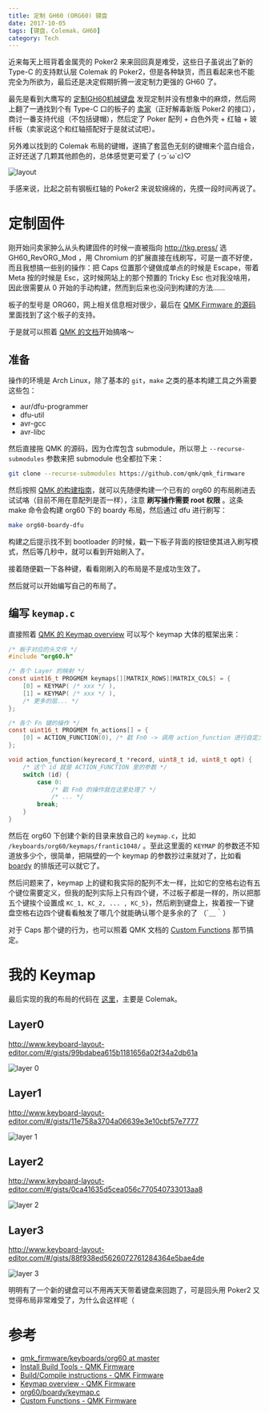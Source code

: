 ```yaml
---
title: 定制 GH60 (ORG60) 键盘
date: 2017-10-05
tags: [键盘，Colemak，GH60]
category: Tech
---
```


近来每天上班背着金属壳的 Poker2 来来回回真是难受，这些日子虽说出了新的 Type-C 的支持默认层 Colemak 的 Poker2，但是各种缺货，而且看起来也不能完全为所欲为，最后还是决定假期折腾一波定制力更强的 GH60 了。

最先是看到大鹰写的 [定制GH60机械键盘](https://bigeagle.me/2015/07/gh60/) 发现定制并没有想象中的麻烦，然后网上翻了一通找到个有 Type-C 口的板子的 [卖家](https://shop65989013.taobao.com/)（正好解毒新版 Poker2 的接口），商讨一番支持代组（不包括键帽），然后定了 Poker 配列 + 白色外壳 + 红轴 + 玻纤板（卖家说这个和红轴搭配好于是就试试吧）。

另外难以找到的 Colemak 布局的键帽，遂搞了套蓝色无刻的键帽来个蓝白组合，正好还送了几颗其他颜色的，总体感觉更可爱了 (っ´ω`c)♡

![layout](https://imgur.com/saOIv7G.png)

手感来说，比起之前有钢板红轴的 Poker2 来说软绵绵的，先摸一段时间再说了。

# 定制固件

刚开始问卖家肿么从头构建固件的时候一直被指向 http://tkg.press/ 选 GH60_RevORG_Mod ，用 Chromium 的扩展直接在线刷写，可是一直不好使，而且我想搞一些别的操作：把 Caps 位置那个键做成单点的时候是 Escape，带着 Meta 按的时候是 Esc，这时候网站上的那个预置的 Tricky Esc 也对我没啥用，因此很需要从 0 开始的手动构建，然而到后来也没问到构建的方法……

板子的型号是 ORG60，网上相关信息相对很少，最后在 [QMK Firmware 的源码][qmk_firmware/keyboards/org60 at master]里面找到了这个板子的支持。

于是就可以照着 [QMK 的文档][Install Build Tools - QMK Firmware]开始搞咯～

## 准备

操作的环境是 Arch Linux，除了基本的 `git`，`make` 之类的基本构建工具之外需要这些包：

- aur/dfu-programmer
- dfu-util
- avr-gcc
- avr-libc

然后直接拖 QMK 的源码，因为仓库包含 submodule，所以带上 `--recurse-submodules` 参数来把 submodule 也全都拉下来：

```sh
git clone --recurse-submodules https://github.com/qmk/qmk_firmware
```

然后按照 [QMK 的构建指南][Build/Compile instructions - QMK Firmware]，就可以先随便构建一个已有的 org60 的布局刷进去试试咯（目前不用在意配列是否一样），注意 **刷写操作需要 root 权限** 。这条 make 命令会构建 org60 下的 boardy 布局，然后通过 dfu 进行刷写：

```sh
make org60-boardy-dfu
```

构建之后提示找不到 bootloader 的时候，戳一下板子背面的按钮使其进入刷写模式，然后等几秒中，就可以看到开始刷入了。

接着随便戳一下各种键，看看刚刷入的布局是不是成功生效了。

然后就可以开始编写自己的布局了。

## 编写 `keymap.c`

直接照着 [QMK 的 Keymap overview][Keymap overview - QMK Firmware] 可以写个 keymap 大体的框架出来：

```c
/* 板子对应的头文件 */
#include "org60.h"

/* 各个 Layer 的映射 */
const uint16_t PROGMEM keymaps[][MATRIX_ROWS][MATRIX_COLS] = {
    [0] = KEYMAP( /* xxx */ ),
    [1] = KEYMAP( /* xxx */ ),
    /* 更多的层... */
};

/* 各个 Fn 键的操作 */
const uint16_t PROGMEM fn_actions[] = {
    [0] = ACTION_FUNCTION(0), /* 戳 Fn0 -> 调用 action_function 进行自定义的操作 */
};

void action_function(keyrecord_t *record, uint8_t id, uint8_t opt) {
    /* 这个 id 就是 ACTION_FUNCTION 里的参数 */
    switch (id) {
        case 0:
            /* 戳 Fn0 的操作就在这里处理了 */
            /* ... */
        break;
    }
}
```

然后在 org60 下创建个新的目录来放自己的 `keymap.c`，比如 `/keyboards/org60/keymaps/frantic1048/` 。至此这里面的 `KEYMAP` 的参数还不知道放多少个，很简单，把隔壁的一个 keymap 的参数抄过来就对了，比如看 [boardy][org60/boardy/keymap.c] 的排版还可以就它了。

然后问题来了，keymap 上的键和我实际的配列不太一样，比如它的空格右边有五个键位需要定义，但我的配列实际上只有四个键，不过板子都是一样的，所以把那五个键挨个设置成 `KC_1, KC_2, ... , KC_5}`，然后刷到键盘上，挨着按一下键盘空格右边四个键看看触发了哪几个就能确认哪个是多余的了 （´＿｀）

对于 Caps 那个键的行为，也可以照着 QMK 文档的 [Custom Functions][Custom Functions - QMK Firmware] 那节搞定。

# 我的 Keymap

最后实现的我的布局的代码在 [这里](https://github.com/frantic1048/qmk_firmware/tree/master/keyboards/org60/keymaps/frantic1048)，主要是 Colemak。

## Layer0

http://www.keyboard-layout-editor.com/#/gists/99bdabea615b1181656a02f34a2db61a

![layer 0](https://imgur.com/qSJ6gXt.png)

## Layer1

http://www.keyboard-layout-editor.com/#/gists/11e758a3704a06639e3e10cbf57e7777

![layer 1](https://imgur.com/DvXvrGP.png)

## Layer2

http://www.keyboard-layout-editor.com/#/gists/0ca41635d5cea056c770540733013aa8

![layer 2](https://imgur.com/uNa9XNM.png)

## Layer3

http://www.keyboard-layout-editor.com/#/gists/88f938ed5626072761284364e5bae4de

![layer 3](https://imgur.com/Fg6qHVF.png)

明明有了一个新的键盘可以不用再天天带着键盘来回跑了，可是回头用 Poker2 又觉得布局非常难受了，为什么会这样呢（

# 参考

- [qmk_firmware/keyboards/org60 at master][]
- [Install Build Tools - QMK Firmware][]
- [Build/Compile instructions - QMK Firmware][]
- [Keymap overview - QMK Firmware][]
- [org60/boardy/keymap.c][]
- [Custom Functions - QMK Firmware][]

[qmk_firmware/keyboards/org60 at master]: https://github.com/qmk/qmk_firmware/tree/master/keyboards/org60
[Install Build Tools - QMK Firmware]: https://docs.qmk.fm/getting_started_build_tools.html
[Build/Compile instructions - QMK Firmware]: https://docs.qmk.fm/getting_started_make_guide.html
[Keymap overview - QMK Firmware]: https://docs.qmk.fm/keymap.html
[org60/boardy/keymap.c]: https://github.com/frantic1048/qmk_firmware/blob/master/keyboards/org60/keymaps/boardy/keymap.c
[Custom Functions - QMK Firmware]: https://docs.qmk.fm/keymap.html#custom-functions
